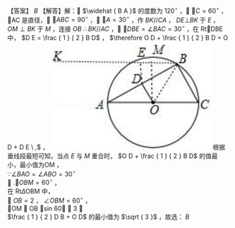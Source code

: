 【答案】 $B$
【解答】解： $\widehat { B A }$ 的度数为 $1 2 0 ^ { \circ }$ ， $\angle C = 6 0 ^ { \circ }$ ，AC 是直径， $\angle A B C = 9 0 ^ { \circ }$ ， $\angle A = 3 0 ^ { \circ }$ ，作 $B K / / C A$ ， $D E \bot B K$ 于 $E$ ， $O M \perp B K$ 于 $M$ ，连接 $O B$ $\therefore B K / / A C$ ， $\angle D B E = \angle B A C = 3 0 ^ { \circ }$ ，在 RtDBE 中， $D E = \frac { 1 } { 2 } B D$ ， $\therefore O D + \frac { 1 } { 2 } B D = O D + D E \ ,$ ，
![](<../../qs_image_DB/专题2-5_最值模型之阿氏圆与胡不归（解析版）/ab6124744bb25bfeffc6af5bca433d71c2e907c64a8e1520204d22659ac482c2.jpg>)
根据垂线段最短可知，当点 $E$ 与 $M$ 重合时， $O D + \frac { 1 } { 2 } B D$ 的值最小，最小值为OM ，  
$\because \angle B A O = \angle A B O = 3 0 ^ { \circ }$   
 $. \angle O B M = 6 0 ^ { \circ }$ ，  
在 $\mathrm { R t } \Delta \mathrm { O B M }$ 中，  
 $O B = 2$ ， $\angle O B M = 6 0 ^ { \circ }$ ，  
OM  OB sin 60  3 ，  
$\frac { 1 } { 2 } D B + O D$ 的最小值为 $\sqrt { 3 }$ ，故选： $B$
